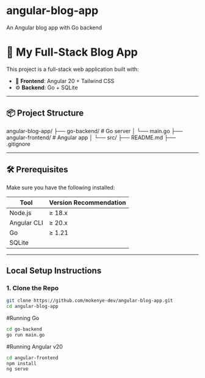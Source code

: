 # angular-blog-app
An Angular blog app with Go backend

# 🚀 My Full-Stack Blog App

This project is a full-stack web application built with:
- 🧠 **Frontend**: Angular 20 + Tailwind CSS
- ⚙️ **Backend**: Go +  SQLite

---

## 📦 Project Structure
angular-blog-app/
├── go-backend/       # Go server
│   └── main.go
├── angular-frontend/      # Angular app
│   └── src/
├── README.md
├── .gitignore


    
---

## 🛠️ Prerequisites

Make sure you have the following installed:

| Tool         | Version Recommendation |
|--------------|------------------------|
| Node.js      | ≥ 18.x                 |
| Angular CLI  | ≥ 20.x                 |
| Go           | ≥ 1.21                 |
| SQLite  

---

##  Local Setup Instructions

### 1. Clone the Repo

```bash
git clone https://github.com/mokenye-dev/angular-blog-app.git
cd angular-blog-app
```
#Running Go
```bash
cd go-backend
go run main.go
```
#Running Angular v20
```bash
cd angular-frontend
npm install
ng serve
```




